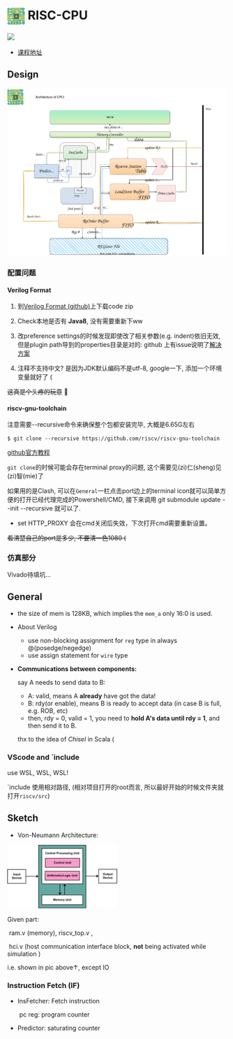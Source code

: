 # <img src="/static/cpu.png" width="40" align=center /> RISC-CPU

![](https://img.shields.io/badge/language-verilog-brightgreen) 

- [课程地址](https://github.com/ACMClassCourses/RISCV-CPU)

## Design

![Arch](static/Arch.svg)

### 配置问题

#### Verilog Format

1. 到[Verilog Format (github)](https://github.com/ericsonj/verilog-format)上下载code zip
2. Check本地是否有 **Java8**, 没有需要重新下ww
3. 改preference settings的时候发现即使改了相关参数(e.g. indent)依旧无效, 但是plugin path导到的properties目录是对的: github 上有issue说明了[解决方案](https://github.com/ericsonj/vscode-verilogformar/issues/1)

5. 注释不支持中文? 是因为JDK默认编码不是utf-8, google一下, 添加一个环境变量就好了 (

~~这真是个头疼的玩意~~ :sneezing_face:

#### riscv-gnu-toolchain

注意需要--recursive命令来确保整个包都安装完毕, 大概是6.65G左右

```
$ git clone --recursive https://github.com/riscv/riscv-gnu-toolchain
```

[github官方教程](https://github.com/riscv-collab/riscv-gnu-toolchain)

`git clone`的时候可能会存在terminal proxy的问题, 这个需要见(zi)仁(sheng)见(zi)智(mie)了

如果用的是Clash, 可以在`General`一栏点击port边上的terminal icon就可以简单方便的打开已经代理完成的Powershell/CMD, 接下来调用 git submodule update --init --recursive 就可以了.

- set HTTP_PROXY 会在cmd关闭后失效，下次打开cmd需要重新设置。

~~看清楚自己的port是多少, 不要清一色1080 (~~

### 仿真部分

Vivado待填坑...

## General

- the size of mem is 128KB, which implies the `mem_a` only 16:0 is used.

- About Verilog
  - use non-blocking assignment for `reg` type in always @(posedge/negedge)
  - use assign statement for `wire` type

- **Communications between components:**

  say A needs to send data to B: 

  - A: valid, means A **already** have got the data!
  - B: rdy(or enable), means B is ready to accept data (in case B is full, e.g. ROB, etc)
  - then, rdy = 0, valid = 1, you need to **hold A's data until rdy = 1**, and then send it to B.

  thx to the idea of *Chisel* in Scala (

### VScode and `include

use WSL, WSL, WSL!

\`include 使用相对路径, (相对项目打开的root而言, 所以最好开始的时候文件夹就打开`riscv/src`)



## Sketch

- Von-Neumann Architecture:

<img src="static/Von_Neumann_Arch.png" width=50% />

Given part: 

​	ram.v (memory), riscv_top.v , 

​	hci.v (host communication interface block, **not** being activated while simulation ) 

i.e. shown in pic above↑, except IO



### Instruction Fetch (IF)

- InsFetcher: Fetch instruction

  ​	pc reg: program counter

- Predictor: saturating counter